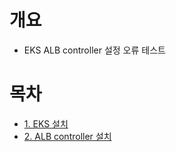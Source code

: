 # 개요
* EKS ALB controller 설정 오류 테스트

# 목차
* [1. EKS 설치](./eksctl/)
* [2. ALB controller 설치](./alb_controller/)
